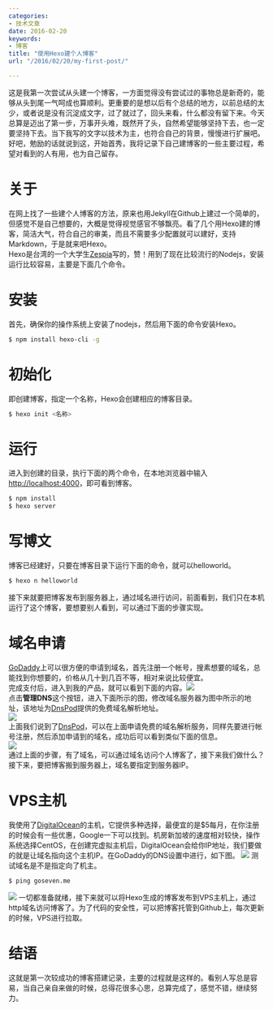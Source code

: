 ```yaml
---
categories:
- 技术文章
date: 2016-02-20
keywords:
- 博客
title: "使用Hexo建个人博客"
url: "/2016/02/20/my-first-post/"

---
```


这是我第一次尝试从头建一个博客，一方面觉得没有尝试过的事物总是新奇的，能够从头到尾一气呵成也算顺利。更重要的是想以后有个总结的地方，以前总结的太少，或者说是没有沉淀成文字，过了就过了，回头来看，什么都没有留下来。今天总算是迈出了第一步，万事开头难，既然开了头，自然希望能够坚持下去，也一定要坚持下去。当下我写的文字以技术为主，也符合自己的背景，慢慢进行扩展吧。好吧，勉励的话就说到这，开始首秀，我将记录下自己建博客的一些主要过程，希望对看到的人有用，也为自己留存。

# 关于
在网上找了一些建个人博客的方法，原来也用Jekyll在Github上建过一个简单的，但感觉不是自己想要的，大概是觉得视觉感官不够飘亮。看了几个用Hexo建的博客，简洁大气，符合自己的审美，而且不需要多少配置就可以建好，支持Markdown，于是就来吧Hexo。  
Hexo是台湾的一个大学生[Zespia](https://zespia.tw/)写的，赞！用到了现在比较流行的Nodejs，安装运行比较容易，主要是下面几个命令。  

# 安装
首先，确保你的操作系统上安装了nodejs，然后用下面的命令安装Hexo。  
``` bash  
$ npm install hexo-cli -g
```

# 初始化
即创建博客，指定一个名称，Hexo会创建相应的博客目录。  
``` bash
$ hexo init <名称>
```
# 运行
进入到创建的目录，执行下面的两个命令，在本地浏览器中输入<http://localhost:4000>，即可看到博客。  
``` bash
$ npm install
$ hexo server
```  
# 写博文
博客已经建好，只要在博客目录下运行下面的命令，就可以helloworld。    
``` bash
$ hexo n helloworld
```  
接下来就要把博客发布到服务器上，通过域名进行访问，前面看到，我们只在本机运行了这个博客，要想要别人看到，可以通过下面的步骤实现。

# 域名申请
[GoDaddy](http://www.godaddy.com)上可以很方便的申请到域名，首先注册一个帐号，搜素想要的域名，总能找到你想要的，价格从几十到几百不等，相对来说比较便宜。  
完成支付后，进入到我的产品，就可以看到下面的内容。![](http://7xr35z.com1.z0.glb.clouddn.com/16_02_20_godaddy_domain.jpg)  
点击**管理DNS**这个按钮，进入下面所示的图，修改域名服务器为图中所示的地址，该地址为[DnsPod](http://www.dnspod.cn)提供的免费域名解析地址。  
![](http://7xr35z.com1.z0.glb.clouddn.com/16_02_20_godaddy_dns_setting.jpg)  
上面我们说到了[DnsPod](http://www.dnspod.cn)，可以在上面申请免费的域名解析服务，同样先要进行帐号注册，然后添加申请到的域名，成功后可以看到类似下面的信息。  
![](http://7xr35z.com1.z0.glb.clouddn.com/16_02_20_dnspod_setting.jpg)  
通过上面的步骤，有了域名，可以通过域名访问个人博客了，接下来我们做什么？接下来，要把博客搬到服务器上，域名要指定到服务器IP。

# VPS主机
我使用了[DigitalOcean](http://www.digitalocean.com)的主机，它提供多种选择，最便宜的是$5每月，在你注册的时候会有一些优惠，Google一下可以找到。机房新加坡的速度相对较快，操作系统选择CentOS，在创建完虚拟主机后，DigitalOcean会给你IP地址，我们要做的就是让域名指向这个主机IP。在GoDaddy的DNS设置中进行，如下图。
![](http://7xr35z.com1.z0.glb.clouddn.com/16_02_20_godaddy_dns_host.jpg)
测试域名是不是指定向了机主。  
``` bash
$ ping goseven.me
```  
![](http://7xr35z.com1.z0.glb.clouddn.com/16_02_20_ping_gosevenme.jpg)
一切都准备就绪，接下来就可以将Hexo生成的博客发布到VPS主机上，通过http域名访问博客了。为了代码的安全性，可以把博客托管到Github上，每次更新的时候，VPS进行拉取。

# 结语
这就是第一次较成功的博客搭建记录，主要的过程就是这样的。看别人写总是容易，当自己亲自来做的时候，总得花很多心思，总算完成了，感觉不错，继续努力。
